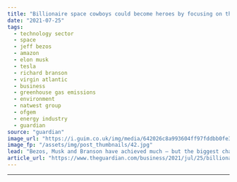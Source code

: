 ```yaml
---
title: "Billionaire space cowboys could become heroes by focusing on the climate crisis"
date: "2021-07-25"
tags: 
  - technology sector
  - space
  - jeff bezos
  - amazon
  - elon musk
  - tesla
  - richard branson
  - virgin atlantic
  - business
  - greenhouse gas emissions
  - environment
  - natwest group
  - ofgem
  - energy industry
  - guardian
source: "guardian"
image_url: "https://i.guim.co.uk/img/media/642026c8a993604ff97fddbb0fe3e04b78934f2b/0_0_3000_1801/master/3000.jpg?width=460&quality=85&auto=format&fit=max&s=f9466df2c9a4562d45e87a791295df91"
image_fp: "/assets/img/post_thumbnails/42.jpg"
lead: "Bezos, Musk and Branson have achieved much – but the biggest challenge facing humanity is not the stars, but our planetFor three of the world’s most famous billionaires, space is indeed the final frontier – for their egos. Jeff Bezos, the planet’s ri..."
article_url: "https://www.theguardian.com/business/2021/jul/25/billionaire-space-cowboys-could-become-heroes-by-focusing-on-the-climate-crisis"
---
```


---
